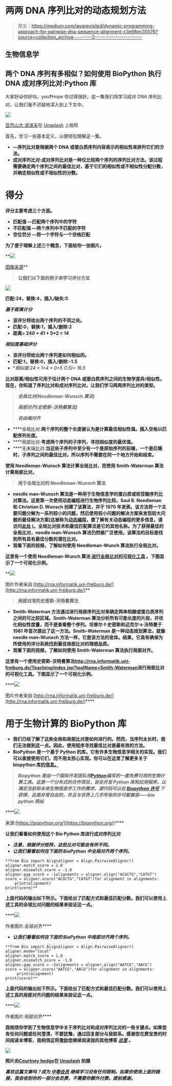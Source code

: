 # 两两 DNA 序列比对的动态规划方法

> 原文：<https://medium.com/javarevisited/dynamic-programming-approach-for-pairwise-dna-sequence-alignment-c3e98ec35576?source=collection_archive---------2----------------------->

## 生物信息学

## 两个 DNA 序列有多相似？如何使用 BioPython 执行 DNA 成对序列比对:Python 库

大家好😃你好吗，you❓Hope 你过得很好。这一集我们将学习成对 DNA 序列比对。让我们毫不迟疑地深入到上下文中。

![](img/5d48817e807302e8a27ec0999a05982f.png)

[亚历山大·波波夫](https://unsplash.com/@5tep5?utm_source=medium&utm_medium=referral)在 [Unsplash](https://unsplash.com/?utm_source=medium&utm_medium=referral) 上拍照

首先，学习一些基本定义，以便轻松理解这一集。

*   **—序列比对是根据两个 DNA 或蛋白质序列内容表示的相似性来排列它们的方法。**
*   ****成对序列比对**:成对序列比对是一种仅比较两个序列的序列比对方法。该过程需要确定两个序列之间的最佳比对，基于它们的相似性或不相似性分配分数，并确定相似性或不相似性的分数。**

# **得分**

**评分主要考虑三个方面。**

*   ****匹配值** —匹配两个序列中的字符**
*   ****不匹配值** —两个序列中不匹配的字符**
*   ****空位罚分** —将一个字符与一个空格匹配**

**为了便于理解上述三个概念，下面给你一张图片。**

**[![](img/4ee2993345b0804bff95dafed75bcf90.png)](https://www.java67.com/2019/01/5-free-courses-to-learn-machine-and-deep-learning-in-2019.html)

[图像来源](https://www.google.com/url?sa=i&url=https%3A%2F%2Fslideplayer.com%2Fslide%2F5698114%2F&psig=AOvVaw0bzeLBJbndRVn8CYYbjjYt&ust=1653933140005000&source=images&cd=vfe&ved=0CA0QjhxqFwoTCPD23aKjhfgCFQAAAAAdAAAAABAD)** 

> **让我们以下面的例子来学习评分方法**

**[![](img/e6b4371f6b0f265af18a48bea4e4dcb8.png)](https://javarevisited.blogspot.com/2019/08/top-5-courses-to-learn-deep-learning.html)**

**匹配:24，替换:4，插入/缺失:5**

*****基于距离计分*****

*   **该评分将给出两个序列的不同之处。**
*   **匹配:0，替换:1，插入/删除:2**
*   **距离= 24*0 + 4*1 + 5*2 = 14**

*****相似度基础评分*****

*   **该评分将给出两个序列是如何相似的。**
*   **匹配:1，替换:0，插入/删除:-1.5**
*   **相似度:24 * 1+4 * 0+5 *(1.5)= 16.5**

**比对距离/相似性可用于估计两个 DNA 或蛋白质序列之间的生物学差异/相似性。现在，你知道了序列比对和成对序列比对。让我们学习两两序列比对的类型。**

> ***全局比对(Needleman-Wunsch 算法)***
> 
> ***局部对齐(史密斯-沃特曼算法)***
> 
> ***自由端对齐***

*   ****全局比对:**两个序列的整个长度被认为是计算最佳相似性值。插入空格以匹配序列长度。**
*   ****局部比对:**考虑两个序列的子序列，寻找相似度的最优值。**
*   ****无末端比对:**当这些子序列中至少有一个是原始序列的前缀，一个是后缀时，子序列之间的最佳比对。所以序列不需要在同一个地方开始和结束。**

****使用 Needleman-Wunsch 算法计算全局比对，而使用 Smith-Waterman 算法计算局部比对。****

> ****用于全局比对的 Needleman-Wunsch 算法****

*   **needle man–Wunsch 算法是一种用于生物信息学的蛋白质或核苷酸序列比对算法。这是第一次使用动态编程进行生物序列比较。Saul B. Needleman 和 Christian D. Wunsch 创建了该算法，并于 1970 年发表。该方法将一个主要问题分解为一系列较小的问题，然后使用较小问题的解决方案来发现较大问题的最佳解决方案(这被称为[动态编程](/javarevisited/6-best-dynamic-programming-courses-for-coding-interviews-14744060923c)，要了解有关动态编程的更多信息，请访问[**此处**](/javarevisited/what-is-dynamic-programming-e3e1c2eb0621) )。全局比对技术和最佳匹配算法是它的其他名称。为了获得最佳的全局比对，needle man–Wunsch 算法仍然被广泛使用。该算法的目标是找到所有具有最佳分数的潜在比对。**
*   **观看下面的视频，了解如何使用 Needleman-Wunch 算法执行全局比对。**

****这里有一个使用 Needleman-Wunch 算法** [**进行全局比对的可视化工具**](http://rna.informatik.uni-freiburg.de/Teaching/index.jsp?toolName=Needleman-Wunsch) **。下图显示了一个可视化示例。****

**[![](img/dd5bdb6f80b40892f52306f4d92b8be9.png)](https://javarevisited.blogspot.com/2020/08/top-10-coursera-certifications-to-learn-Data-Science-Visualization-and-Data-Analysis.html)

图片作者来自:[http://rna.informatik.uni-freiburg.de/](http://rna.informatik.uni-freiburg.de/)** 

> ****局部对准的史密斯-沃特曼算法****

*   **Smith-Waterman 方法通过进行局部序列比对来确定两串核酸或蛋白质序列之间的可比较区域。Smith-Waterman 算法分析所有可能长度的片段，并优化相似性度量，而不是查看整个序列。坦普尔·f·史密斯和迈克尔·s·沃特曼于 1981 年首次提出了这一方法。Smith-Waterman 是一种动态规划算法，就像 needle man–Wunsch 方法一样，它是该方法的变体。结果，它具有确保为所使用的评分系统找到最佳局部比对的理想品质。**
*   **观看下面的视频，了解如何使用 Smith-Waterman 算法执行局部对齐。**

****这里有一个使用史密斯-沃特曼算法**<http://rna.informatik.uni-freiburg.de/Teaching/index.jsp?toolName=Smith-Waterman>****进行局部比对的可视化工具。下图显示了一个可视化示例。******

****[![](img/a04f9f476d3af5b3501398f1d7a21c44.png)](https://www.java67.com/2020/07/top-5-data-visualization-tools-every.html)

图片作者来自:[http://rna.informatik.uni-freiburg.de/](http://rna.informatik.uni-freiburg.de/)**** 

# ****用于生物计算的 BioPython 库****

*   ****我们已经了解了这些全局和局部比对是如何进行的。然而，当序列太长时，我们无法做到这一点。因此，使用程序寻找最佳比对是最有效的方法。****
*   ****BioPython 是一个基于 Python 的库。它有许多生物信息学相关的实现。我们可以直接使用它们，而不用太担心实现。你可以在这里了解更多关于 biopython 库[的信息。](https://biopython.org/)****

> *****Biopython 是由一个国际开发团队用*[*Python*](/javarevisited/10-free-python-tutorials-and-courses-from-google-microsoft-and-coursera-for-beginners-96b9ad20b4e6)*编写的一套免费可用的生物计算工具。这是一个分布式的合作项目，旨在开发 Python 库和应用程序，以满足当前和未来生物信息学工作的需求。源代码可以在* [*Biopython 许可*](https://github.com/biopython/biopython/blob/master/LICENSE.rst) *下获得，这是非常自由的，并且与世界上几乎所有的许可都兼容——bio python 网站*****

****[![](img/c37b5f0e0cb1b33e9bd8cf8d405b5e29.png)](https://javarevisited.blogspot.com/2019/09/5-websites-to-learn-python-for-free.html)

来源:[https://biopython.org/](https://biopython.org/)**** 

******让我们看看如何使用这个 Bio Python 库进行成对序列比对******

*   *******注意，根据评分矩阵，这些比对可能会有所不同。*******
*   *****让我们看看如何在下面的 BioPython 中全局对齐两个序列。*****

```
**from Bio import Alignaligner = Align.PairwiseAligner()
aligner.match_score = 2.0
aligner.mismatch_score = -1.0
aligner.gap_score = -1alignments = aligner.align("ACGCTG","CATGT")
score = aligner.score("ACGCTG","CATGT")for alignment in alignments:
    print(alignment)
print(score)**
```

****上面代码的输出如下所示。下面给出了匹配方式和最佳匹配分数。我们可以使用上述工具的全球比对问题的结果来验证这一点。****

****[![](img/5b5a42d75ca96159b8050a6cc5c8a2fe.png)](https://www.java67.com/2018/10/top-10-data-science-and-machine-learning-courses.html)

作者图片:全球对齐**** 

*   *****让我们看看如何在下面的 BioPython 中局部对齐两个序列。*****

```
**from Bio import Alignaligner = Align.PairwiseAligner()
aligner.mode="local"
aligner.match_score = 1.0
aligner.mismatch_score = -1.0
aligner.gap_score = -2alignments = aligner.align("AATCG","AACG")
score = aligner.score("AATCG","AACG")for alignment in alignments:
     print(alignment)
print(score)**
```

****上面代码的输出如下所示。下面给出了匹配方式和最佳匹配分数。我们可以使用上述工具的局部对齐问题的结果来验证这一点。****

****[![](img/a1af4d02011f8b837fa50ae81f950157.png)](https://javarevisited.blogspot.com/2020/08/top-10-coursera-courses-and-certification-for-artificial-intelligence-and-machine-learning.html#axzz6oh08Cv8w)

作者图片:局部对齐**** 

****我相信你学到了生物信息学中关于序列比对和成对序列比对的一些关键点。如果您有任何问题或任何澄清，不要犹豫，通过回复部分与我联系。感谢您花费宝贵的时间阅读本博客，我相信这将激励您继续阅读我的其他博客 [***这里***](https://sthenusan.medium.com/) *。*****

****![](img/a55ab834543dd403102de1805ddf20ee.png)****

****照片由[Courtney hedge](https://unsplash.com/@cmhedger?utm_source=medium&utm_medium=referral)在 [Unsplash](https://unsplash.com/?utm_source=medium&utm_medium=referral) 拍摄****

*****喜欢这篇文章吗？成为* [***中等会员***](https://sthenusan.medium.com/membership) *继续学习没有任何限制。如果你使用上面的链接，我会收到你的一部分会员费，不需要你额外付费。提前感谢。*****